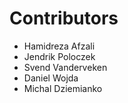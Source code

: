 # Contributors

* Hamidreza Afzali 
* Jendrik Poloczek 
* Svend Vanderveken
* Daniel Wojda
* Michal Dziemianko
